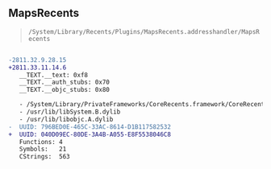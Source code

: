 ## MapsRecents

> `/System/Library/Recents/Plugins/MapsRecents.addresshandler/MapsRecents`

```diff

-2811.32.9.28.15
+2811.33.11.14.6
   __TEXT.__text: 0xf8
   __TEXT.__auth_stubs: 0x70
   __TEXT.__objc_stubs: 0x80

   - /System/Library/PrivateFrameworks/CoreRecents.framework/CoreRecents
   - /usr/lib/libSystem.B.dylib
   - /usr/lib/libobjc.A.dylib
-  UUID: 796BED0E-465C-33AC-8614-D1B117582532
+  UUID: 040D09EC-80DE-3A4B-A055-E8F5538046C8
   Functions: 4
   Symbols:   21
   CStrings:  563

```
